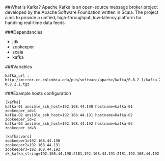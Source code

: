 ##What is Kafka?
Apache Kafka is an open-source message broker project developed by the Apache Software Foundation written in Scala. The project aims to provide a unified, high-throughput, low-latency platform for handling real-time data feeds.

###Depandancies
- jdk
- zookeeper
- scala
- kafka

###Variables
```
kafka_url : http://mirror.cc.columbia.edu/pub/software/apache/kafka/0.8.2.1/kafka_2.11-0.8.2.1.tgz
```

###Example hosts configuration
```
[kafka]
kafka-01 ansible_ssh_host=192.168.44.190 hostname=kafka-01 zookeeper_id=1
kafka-02 ansible_ssh_host=192.168.44.191 hostname=kafka-02 zookeeper_id=2
kafka-03 ansible_ssh_host=192.168.44.192 hostname=kafka-03 zookeeper_id=3

[kafka:vars]
zookeeper1=192.168.44.190
zookeeper2=192.168.44.191
zookeeper3=192.168.44.192
zk_kafka_string=192.168.44.190:2181,192.168.44.191:2181,192.168.44.192:2181/kafka
```
